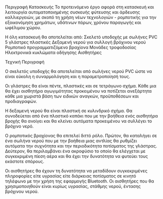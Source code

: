 Περιγραφή Κατασκευής
Το προτεινόμενο έργο αφορά στη κατασκευή και λειτουργία αυτοματοποιημένης συσκευής φύτευσης και άρδευσης  καλλιεργειών, με σκοπό τη χρήση
νέων τεχνολογιών - ρομποτικής για την εξοικονόμηση χρημάτων, υδάτινων πόρων, χρόνου παραγωγής και ωφέλιμου χώρου.

Η όλη κατασκευή θα αποτελείται από:
Σκελετό υποδοχής με σωλήνες PVC
5 γλάστρες πλαστικές
Δεξαμενή νερού για συλλογή βρόχινου νερού
Ρομποτικό προγραμματιζόμενο βραχίονα
Μονάδες τροφοδοσίας
Ηλεκτρονικά κυκλώματα οδήγησης
Αισθητήρες

Τεχνική Περιγραφή 

Ο σκελετός υποδοχής θα αποτελείται από σωλήνες νερού PVC ώστε να είναι εύκολη η συναρμολόγηση και  η παραμετροποίησή τους.

Οι γλάστρες θα είναι πέντε, πλαστικές και σε τετράγωνο σχήμα. Κάθε μια θα έχει αισθητήρα αγωγιμότητας προκειμένου να ποτίζεται 
ανεξάρτητα κάθε μια χωριστά βάση των ειδικών αναγκών, προϋποθέσεων και προδιαγραφών.

Η δεξαμενή νερού θα είναι πλαστική σε κυλινδρικό σχήμα. Θα συνοδεύεται από ένα πλαστικό καπάκι που με την βοήθεια ενός αισθητήρα
βροχής θα ανοίγει και θα κλείνει αυτόματα προκειμένου να συλλέγει το βρόχινο νερό.

Ο ρομποτικός βραχίονας θα επιτελεί διττό ρόλο. Πρώτον, θα καταλήγει σε ένα σωλήνα νερού που με την βοήθεια μιας αντλίας θα ρυθμίζει
αυτόματα την συχνότητα και την περιοδικότητα ποτίσματος της γλάστρας. Δεύτερον, θα περιλαμβάνει ένα ακροφύσιο το οποίο θα ελέγχεται
με συγκεκριμένη πίεση αέρα και θα έχει την δυνατότητα να φυτεύει τους εκάστοτε σπόρους.

Οι αισθητήρες θα έχουν τη δυνατότητα να μεταδίδουν συγκεκριμένες πληροφορίες είτε υγρασίας είτε διάρκειας ποτίσματος σε κινητό τηλέφωνο
με την χρήση της εφαρμογής Bluetooth. Οι αισθητήρες που θα χρησιμοποιηθούν είναι κυρίως υγρασίας, στάθμης νερού, έντασης βρόχινου νερού.
